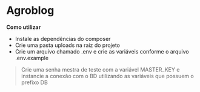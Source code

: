 # Agroblog
**Como utilizar**
- Instale as dependências do composer
- Crie uma pasta uploads na raiz do projeto
- Crie um arquivo chamado .env e crie as variáveis conforme o arquivo .env.example
> Crie uma senha mestra de teste com a variável MASTER_KEY e instancie a conexão com o BD utilizando as variáveis que possuem o prefixo DB